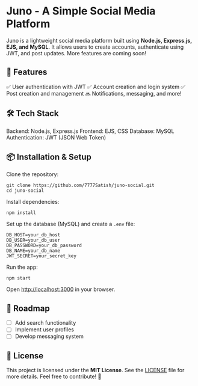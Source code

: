 # Juno - A Simple Social Media Platform

Juno is a lightweight social media platform built using **Node.js, Express.js, EJS, and MySQL**. It allows users to create accounts, authenticate using JWT, and post updates. More features are coming soon!

## 🚀 Features

✅ User authentication with JWT
✅ Account creation and login system
✅ Post creation and management
🔜 Notifications, messaging, and more!

## 🛠 Tech Stack

Backend: Node.js, Express.js
Frontend: EJS, CSS
Database: MySQL
Authentication: JWT (JSON Web Token)

## 📦 Installation & Setup

Clone the repository:

```
git clone https://github.com/7777Satish/juno-social.git
cd juno-social
```

Install dependencies:

```
npm install
```

Set up the database (MySQL) and create a `.env` file:

```
DB_HOST=your_db_host
DB_USER=your_db_user
DB_PASSWORD=your_db_password
DB_NAME=your_db_name
JWT_SECRET=your_secret_key
```

Run the app:

```
npm start
```

Open [http://localhost:3000](http://localhost:3000) in your browser.

## 📌 Roadmap

- [ ] Add search functionality
- [ ] Implement user profiles
- [ ] Develop messaging system

## 📜 License

This project is licensed under the **MIT License**. See the [LICENSE](LICENSE) file for more details. Feel free to contribute! 🚀
